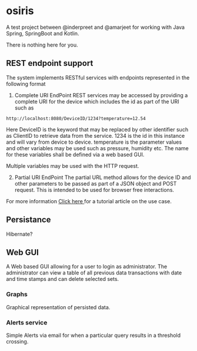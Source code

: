 # osiris
A test project between @inderpreet and @amarjeet for working with Java Spring, SpringBoot and Kotlin.

There is nothing here for you. 

## REST endpoint support

The system implements RESTful services with endpoints represented in the following format

1. Complete URI EndPoint
REST services may be accessed by providing a complete URI for the device which includes the id as part of the URI such as

```
http://localhost:8080/DeviceID/1234?temperature=12.54
```
Here DeviceID is the keyword that may be replaced by other identifier such as ClientID to retrieve data from the service. 1234 is the id in this instance and will vary from device to device. temperature is the parameter values and other variables may be used such as pressure, humidity etc. The name for these variables shall be defined via a web based GUI.

Multiple variables may be used with the HTTP request.

2. Partial URI EndPoint
The partial URL method allows for the device ID and other parameters to be passed as part of a JSON object and POST request. This is intended to be used for browser free interactions.

For more information [Click here ](https://www.leveluplunch.com/java/tutorials/014-post-json-to-spring-rest-webservice/) for a tutorial article on the use case.

## Persistance
Hibernate?

## Web GUI
A Web based GUI allowing for a user to login as administrator. The administrator can view a table of all previous data transactions with date and time stamps and can delete selected sets.

### Graphs
Graphical representation of persisted data.

### Alerts service
Simple Alerts via email for when a particular query results in a threshold crossing.
